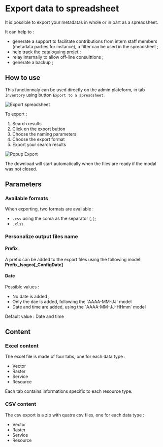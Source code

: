 # Export data to spreadsheet

It is possible to export your metadatas in whole or in part as a spreadsheet.

It can help to : 

* generate a support to facilitate contributions from intern staff members (metadata parties for instance), a filter can be used in the spreadsheet ;
* help track the cataloguing projet ;
* relay internally to allow off-line consulttions ;
* generate a backup ;

## How to use

This functionnaly can be used directly on the admin plateform, in tab `Inventory` using button `Export to a spreadsheet`.

![Export spreadsheet](/assets/exportFullPage.png)

To export : 

1. Search results
2. Click on the export button
3. Choose the naming parameters
4. Choose the export format
5. Export your search results

![Popup Export](/assets/exportModal.png)

The download will start automatically when the files are ready if the modal was not closed. 

## Parameters

### Available formats

When exporting, two formats are available : 

* `.csv` using the coma as the separator (`,`);
* `.xlss`.

### Personalize output files name

#### Prefix

A prefix can be added to the export files using the following model **Prefix_Isogeo[_ConfigDate]**

#### Date

Possible values : 

* No date is added ; 
* Only the dae is added, following the \`AAAA-MM-JJ\` model
* Date and time are added, using the \`AAAA-MM-JJ-HHmm\` model

Default value : Date and time

## Content

### Excel content

The excel file is made of four tabs, one for each data type : 

* Vector
* Raster
* Service
* Resource

Each tab contains informations specific to each resource type.

### CSV content

The csv export is a zip with quatre csv files, one for each data type : 

* Vector
* Raster
* Service
* Resource
